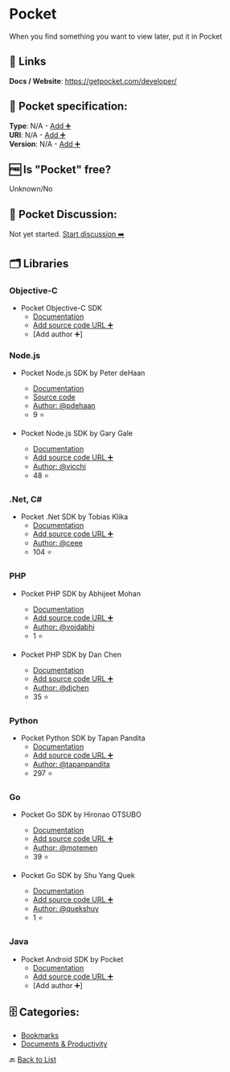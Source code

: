 # Pocket
When you find something you want to view later, put it in Pocket

##  🔗 Links
**Docs / Website**: https://getpocket.com/developer/

## 🧬 Pocket specification:
**Type**: N/A - [Add ➕](https://github.com/apis-list/apis-list/edit/main/apis-list.yaml)  
**URI**: N/A - [Add ➕](https://github.com/apis-list/apis-list/edit/main/apis-list.yaml)  
**Version**: N/A - [Add ➕](https://github.com/apis-list/apis-list/edit/main/apis-list.yaml)

## 🆓 Is "Pocket" free?
Unknown/No  

## 💬 Pocket Discussion:
Not yet started. [Start discussion ➡️](https://github.com/apis-list/apis-list/discussions/new)

## 🗂️ Libraries
### Objective-C
- Pocket Objective-C SDK 
    - [Documentation](https://getpocket.com/developer/docs/sdk/objective-c)
    - [Add source code URL ➕]()
    - [Add author ➕]

### Node.js
- Pocket Node.js SDK by Peter deHaan
    - [Documentation](https://www.npmjs.com/package/pocket-promise)
    - [Source code](https://github.com/pdehaan/pocket-promise)
    - [Author: @pdehaan](https://github.com/pdehaan)
    - 9 ⭐

- Pocket Node.js SDK by Gary Gale
    - [Documentation](https://github.com/vicchi/node-getpocket)
    - [Add source code URL ➕]()
    - [Author: @vicchi](https://github.com/vicchi)
    - 48 ⭐

### .Net, C#
- Pocket .Net SDK by Tobias Klika
    - [Documentation](https://github.com/ceee/PocketSharp)
    - [Add source code URL ➕]()
    - [Author: @ceee](https://github.com/ceee)
    - 104 ⭐

### PHP
- Pocket PHP SDK by Abhijeet Mohan
    - [Documentation](https://github.com/voidabhi/Pocket)
    - [Add source code URL ➕]()
    - [Author: @voidabhi](https://github.com/voidabhi)
    - 1 ⭐

- Pocket PHP SDK by Dan Chen
    - [Documentation](https://github.com/djchen/pocket-api-php)
    - [Add source code URL ➕]()
    - [Author: @djchen](https://github.com/djchen)
    - 35 ⭐

### Python
- Pocket Python SDK by Tapan Pandita
    - [Documentation](https://github.com/tapanpandita/pocket)
    - [Add source code URL ➕]()
    - [Author: @tapanpandita](https://github.com/tapanpandita)
    - 297 ⭐

### Go
- Pocket Go SDK by Hironao OTSUBO
    - [Documentation](https://github.com/motemen/go-pocket)
    - [Add source code URL ➕]()
    - [Author: @motemen](https://github.com/motemen)
    - 39 ⭐

- Pocket Go SDK by Shu Yang Quek
    - [Documentation](https://github.com/quekshuy/pocket-golang-sdk)
    - [Add source code URL ➕]()
    - [Author: @quekshuy](https://github.com/quekshuy)
    - 1 ⭐

### Java
- Pocket Android SDK by Pocket
    - [Documentation](https://github.com/Pocket/Pocket-AndroidWear-SDK)
    - [Add source code URL ➕]()
    - [Add author ➕]


## 🗄️ Categories:
- [Bookmarks](https://github.com/apis-list/apis-list#bookmarks-)
- [Documents & Productivity](https://github.com/apis-list/apis-list#documents--productivity-)

🔙  [Back to List](https://github.com/apis-list/apis-list)
